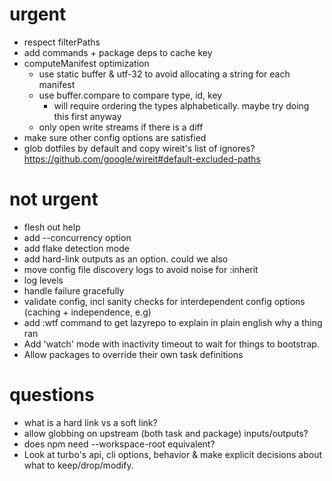 # urgent

- respect filterPaths
- add commands + package deps to cache key
- computeManifest optimization
  - use static buffer & utf-32 to avoid allocating a string for each manifest
  - use buffer.compare to compare type, id, key
    - will require ordering the types alphabetically. maybe try doing this first anyway
  - only open write streams if there is a diff
- make sure other config options are satisfied
- glob dotfiles by default and copy wireit's list of ignores? https://github.com/google/wireit#default-excluded-paths

# not urgent

- flesh out help
- add --concurrency option
- add flake detection mode
- add hard-link outputs as an option. could we also
- move config file discovery logs to avoid noise for :inherit
- log levels
- handle failure gracefully
- validate config, incl sanity checks for interdependent config options (caching + independence, e.g)
- add :wtf <task-key> command to get lazyrepo to explain in plain english why a thing ran
- Add 'watch' mode with inactivity timeout to wait for things to bootstrap.
- Allow packages to override their own task definitions

# questions

- what is a hard link vs a soft link?
- allow globbing on upstream (both task and package) inputs/outputs?
- does npm need --workspace-root equivalent?
- Look at turbo's api, cli options, behavior & make explicit decisions about what to keep/drop/modify.
